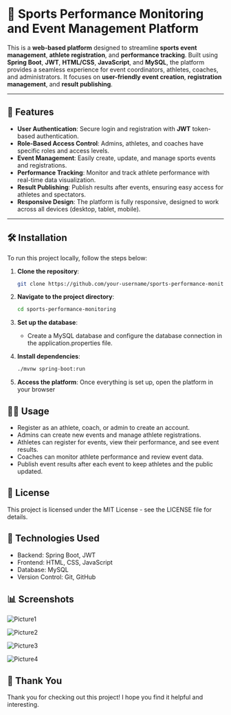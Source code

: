 # 🏅 Sports Performance Monitoring and Event Management Platform

This is a **web-based platform** designed to streamline **sports event management**, **athlete registration**, and **performance tracking**. Built using **Spring Boot**, **JWT**, **HTML/CSS**, **JavaScript**, and **MySQL**, the platform provides a seamless experience for event coordinators, athletes, coaches, and administrators. It focuses on **user-friendly event creation**, **registration management**, and **result publishing**.

---

## 🚀 Features

- **User Authentication**: Secure login and registration with **JWT** token-based authentication.
- **Role-Based Access Control**: Admins, athletes, and coaches have specific roles and access levels.
- **Event Management**: Easily create, update, and manage sports events and registrations.
- **Performance Tracking**: Monitor and track athlete performance with real-time data visualization.
- **Result Publishing**: Publish results after events, ensuring easy access for athletes and spectators.
- **Responsive Design**: The platform is fully responsive, designed to work across all devices (desktop, tablet, mobile).

---

## 🛠️ Installation

To run this project locally, follow the steps below:

1. **Clone the repository**:
   ```bash
   git clone https://github.com/your-username/sports-performance-monitoring.git

2. **Navigate to the project directory**:
   ```bash
   cd sports-performance-monitoring

3. **Set up the database**:
   - Create a MySQL database and configure the database connection in the application.properties file.

4. **Install dependencies**:
   ```bash
   ./mvnw spring-boot:run
5. **Access the platform**:
    Once everything is set up, open the platform in your browser

## 🧑‍💻 Usage
- Register as an athlete, coach, or admin to create an account.
- Admins can create new events and manage athlete registrations.
- Athletes can register for events, view their performance, and see event results.
- Coaches can monitor athlete performance and review event data.
- Publish event results after each event to keep athletes and the public updated.

## 📄 License
This project is licensed under the MIT License - see the LICENSE file for details.

## 🔧 Technologies Used
- Backend: Spring Boot, JWT
- Frontend: HTML, CSS, JavaScript
- Database: MySQL
- Version Control: Git, GitHub

## 📊 Screenshots
![Picture1](https://github.com/user-attachments/assets/aa927b1f-b79d-4eb4-9aa3-2e7aaac3afba)

![Picture2](https://github.com/user-attachments/assets/4708281a-5dc3-46d1-8319-c3469a8e94d1)

![Picture3](https://github.com/user-attachments/assets/ff45dea2-6f06-45fc-aa79-8ca37ee83f04)

![Picture4](https://github.com/user-attachments/assets/1fef9a21-2f63-4898-9106-22a292b09a06)

## 🎉 Thank You
Thank you for checking out this project! I hope you find it helpful and interesting.
